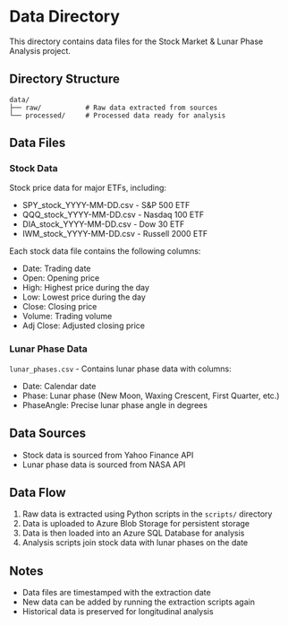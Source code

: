# Data Directory

This directory contains data files for the Stock Market & Lunar Phase Analysis project.

## Directory Structure

```
data/
├── raw/           # Raw data extracted from sources
└── processed/     # Processed data ready for analysis
```

## Data Files

### Stock Data

Stock price data for major ETFs, including:

- SPY_stock_YYYY-MM-DD.csv - S&P 500 ETF
- QQQ_stock_YYYY-MM-DD.csv - Nasdaq 100 ETF
- DIA_stock_YYYY-MM-DD.csv - Dow 30 ETF
- IWM_stock_YYYY-MM-DD.csv - Russell 2000 ETF

Each stock data file contains the following columns:

- Date: Trading date
- Open: Opening price
- High: Highest price during the day
- Low: Lowest price during the day
- Close: Closing price
- Volume: Trading volume
- Adj Close: Adjusted closing price

### Lunar Phase Data

`lunar_phases.csv` - Contains lunar phase data with columns:

- Date: Calendar date
- Phase: Lunar phase (New Moon, Waxing Crescent, First Quarter, etc.)
- PhaseAngle: Precise lunar phase angle in degrees

## Data Sources

- Stock data is sourced from Yahoo Finance API
- Lunar phase data is sourced from NASA API

## Data Flow

1. Raw data is extracted using Python scripts in the `scripts/` directory
2. Data is uploaded to Azure Blob Storage for persistent storage
3. Data is then loaded into an Azure SQL Database for analysis
4. Analysis scripts join stock data with lunar phases on the date

## Notes

- Data files are timestamped with the extraction date
- New data can be added by running the extraction scripts again
- Historical data is preserved for longitudinal analysis
